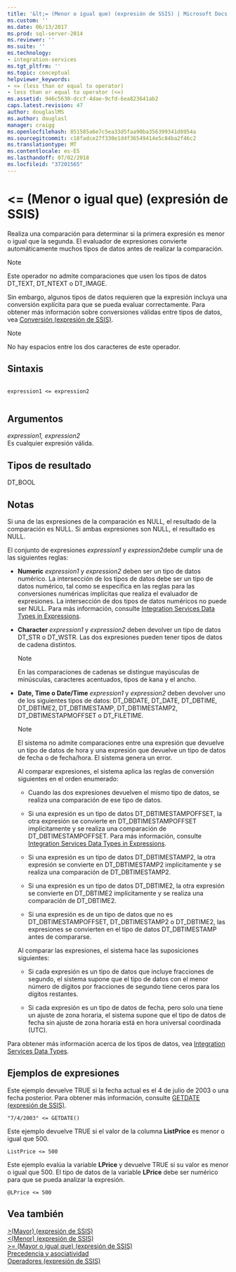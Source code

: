 ```yaml
---
title: '&lt;= (Menor o igual que) (expresión de SSIS) | Microsoft Docs'
ms.custom: ''
ms.date: 06/13/2017
ms.prod: sql-server-2014
ms.reviewer: ''
ms.suite: ''
ms.technology:
- integration-services
ms.tgt_pltfrm: ''
ms.topic: conceptual
helpviewer_keywords:
- <= (less than or equal to operator)
- less than or equal to operator (<=)
ms.assetid: 946c5630-dccf-4dae-9cfd-6ea823641ab2
caps.latest.revision: 47
author: douglaslMS
ms.author: douglasl
manager: craigg
ms.openlocfilehash: 851585a6e7c5ea33d5faa90ba356399341d8954a
ms.sourcegitcommit: c18fadce27f330e1d4f36549414e5c84ba2f46c2
ms.translationtype: MT
ms.contentlocale: es-ES
ms.lasthandoff: 07/02/2018
ms.locfileid: "37201565"
---
```

# <a name="lt-less-than-or-equal-to-ssis-expression"></a>&lt;= (Menor o igual que) (expresión de SSIS)
  Realiza una comparación para determinar si la primera expresión es menor o igual que la segunda. El evaluador de expresiones convierte automáticamente muchos tipos de datos antes de realizar la comparación.  
  
> [!NOTE]  
>  Este operador no admite comparaciones que usen los tipos de datos DT_TEXT, DT_NTEXT o DT_IMAGE.  
  
 Sin embargo, algunos tipos de datos requieren que la expresión incluya una conversión explícita para que se pueda evaluar correctamente. Para obtener más información sobre conversiones válidas entre tipos de datos, vea [Conversión &#40;expresión de SSIS&#41;](cast-ssis-expression.md).  
  
> [!NOTE]  
>  No hay espacios entre los dos caracteres de este operador.  
  
## <a name="syntax"></a>Sintaxis  
  
```  
  
expression1 <= expression2  
  
```  
  
## <a name="arguments"></a>Argumentos  
 *expression1, expression2*  
 Es cualquier expresión válida.  
  
## <a name="result-types"></a>Tipos de resultado  
 DT_BOOL  
  
## <a name="remarks"></a>Notas  
 Si una de las expresiones de la comparación es NULL, el resultado de la comparación es NULL. Si ambas expresiones son NULL, el resultado es NULL.  
  
 El conjunto de expresiones *expression1* y *expression2*debe cumplir una de las siguientes reglas:  
  
-   **Numeric**   *expression1* y *expression2* deben ser un tipo de datos numérico. La intersección de los tipos de datos debe ser un tipo de datos numérico, tal como se especifica en las reglas para las conversiones numéricas implícitas que realiza el evaluador de expresiones. La intersección de dos tipos de datos numéricos no puede ser NULL. Para más información, consulte [Integration Services Data Types in Expressions](integration-services-data-types-in-expressions.md).  
  
-   **Character** *expression1* y *expression2* deben devolver un tipo de datos DT_STR o DT_WSTR. Las dos expresiones pueden tener tipos de datos de cadena distintos.  
  
    > [!NOTE]  
    >  En las comparaciones de cadenas se distingue mayúsculas de minúsculas, caracteres acentuados, tipos de kana y el ancho.  
  
-   **Date, Time o Date/Time** *expression1* y *expression2* deben devolver uno de los siguientes tipos de datos: DT_DBDATE, DT_DATE, DT_DBTIME, DT_DBTIME2, DT_DBTIMESTAMP, DT_DBTIMESTAMP2, DT_DBTIMESTAPMOFFSET o DT_FILETIME.  
  
    > [!NOTE]  
    >  El sistema no admite comparaciones entre una expresión que devuelve un tipo de datos de hora y una expresión que devuelve un tipo de datos de fecha o de fecha/hora. El sistema genera un error.  
  
     Al comparar expresiones, el sistema aplica las reglas de conversión siguientes en el orden enumerado:  
  
    -   Cuando las dos expresiones devuelven el mismo tipo de datos, se realiza una comparación de ese tipo de datos.  
  
    -   Si una expresión es un tipo de datos DT_DBTIMESTAMPOFFSET, la otra expresión se convierte en DT_DBTIMESTAMPOFFSET implícitamente y se realiza una comparación de DT_DBTIMESTAMPOFFSET. Para más información, consulte [Integration Services Data Types in Expressions](integration-services-data-types-in-expressions.md).  
  
    -   Si una expresión es un tipo de datos DT_DBTIMESTAMP2, la otra expresión se convierte en DT_DBTIMESTAMP2 implícitamente y se realiza una comparación de DT_DBTIMESTAMP2.  
  
    -   Si una expresión es un tipo de datos DT_DBTIME2, la otra expresión se convierte en DT_DBTIME2 implícitamente y se realiza una comparación de DT_DBTIME2.  
  
    -   Si una expresión es de un tipo de datos que no es DT_DBTIMESTAMPOFFSET, DT_DBTIMESTAMP2 o DT_DBTIME2, las expresiones se convierten en el tipo de datos DT_DBTIMESTAMP antes de compararse.  
  
     Al comparar las expresiones, el sistema hace las suposiciones siguientes:  
  
    -   Si cada expresión es un tipo de datos que incluye fracciones de segundo, el sistema supone que el tipo de datos con el menor número de dígitos por fracciones de segundo tiene ceros para los dígitos restantes.  
  
    -   Si cada expresión es un tipo de datos de fecha, pero solo una tiene un ajuste de zona horaria, el sistema supone que el tipo de datos de fecha sin ajuste de zona horaria está en hora universal coordinada (UTC).  
  
 Para obtener más información acerca de los tipos de datos, vea [Integration Services Data Types](../data-flow/integration-services-data-types.md).  
  
## <a name="expression-examples"></a>Ejemplos de expresiones  
 Este ejemplo devuelve TRUE si la fecha actual es el 4 de julio de 2003 o una fecha posterior. Para obtener más información, consulte [GETDATE &#40;expresión de SSIS&#41;](getdate-ssis-expression.md).  
  
```  
"7/4/2003" <= GETDATE()  
```  
  
 Este ejemplo devuelve TRUE si el valor de la columna **ListPrice** es menor o igual que 500.  
  
```  
ListPrice <= 500  
```  
  
 Este ejemplo evalúa la variable **LPrice** y devuelve TRUE si su valor es menor o igual que 500. El tipo de datos de la variable **LPrice** debe ser numérico para que se pueda analizar la expresión.  
  
```  
@LPrice <= 500  
```  
  
## <a name="see-also"></a>Vea también  
 [&#62;&#40;Mayor&#41; &#40;expresión de SSIS&#41;](greater-than-ssis-expression.md)   
 [&#60;&#40;Menor&#41; &#40;expresión de SSIS&#41;](less-than-ssis-expression.md)   
 [&#62;= &#40;Mayor o igual que&#41; &#40;expresión de SSIS&#41;](greater-than-or-equal-to-ssis-expression.md)   
 [Precedencia y asociatividad](operator-precedence-and-associativity.md)   
 [Operadores &#40;expresión de SSIS&#41;](operators-ssis-expression.md)  
  
  
